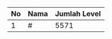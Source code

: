 | No | Nama            | Jumlah Level |
|----|-----------------|--------------|
| 1  | #    |    5571        |
